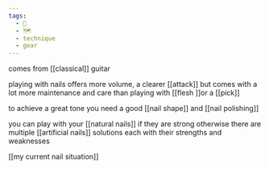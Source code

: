 ```yaml
---
tags:
  - 🌲
  - 🗺
  - technique
  - gear
---
```

comes from [[classical]] guitar

playing with nails offers more volume, a clearer [[attack]] but comes with a lot more maintenance and care than playing with [[flesh ]]or a [[pick]]

to achieve a great tone you need a good [[nail shape]] and [[nail polishing]]

you can play with your [[natural nails]] if they are strong otherwise there are multiple [[artificial nails]] solutions each with their strengths and weaknesses

[[my current nail situation]]